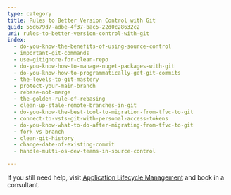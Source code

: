 ```yaml
---
type: category
title: Rules to Better Version Control with Git
guid: 55d679d7-adbe-4f37-bac5-22d0c28632c2
uri: rules-to-better-version-control-with-git
index:
  - do-you-know-the-benefits-of-using-source-control
  - important-git-commands
  - use-gitignore-for-clean-repo
  - do-you-know-how-to-manage-nuget-packages-with-git
  - do-you-know-how-to-programmatically-get-git-commits
  - the-levels-to-git-mastery
  - protect-your-main-branch
  - rebase-not-merge
  - the-golden-rule-of-rebasing
  - clean-up-stale-remote-branches-in-git
  - do-you-know-the-best-tool-to-migration-from-tfvc-to-git
  - connect-to-vsts-git-with-personal-access-tokens
  - do-you-know-what-to-do-after-migrating-from-tfvc-to-git
  - fork-vs-branch
  - clean-git-history
  - change-date-of-existing-commit
  - handle-multi-os-dev-teams-in-source-control

---
```


If you still need help, visit [Application Lifecycle Management](https://www.ssw.com.au/consulting/alm-tooling) and book in a consultant.

